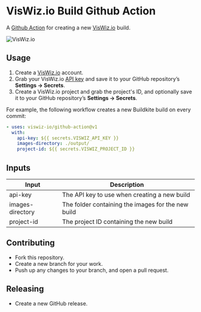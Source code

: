 # VisWiz.io Build Github Action

A [Github Action](https://github.com/actions) for creating a new [VisWiz.io](https://www.viswiz.io/) build.

![VisWiz.io](https://www.viswiz.io/assets/logos/viswiz-102x44-grey.png)

## Usage

1. Create a [VisWiz.io](https://www.viswiz.io/) account.
2. Grab your VisWiz.io [API key](https://app.viswiz.io/account) and save it to your GitHub repository’s **Settings → Secrets**.
2. Create a VisWiz.io project and grab the project's ID, and optionally save it to your GitHub repository’s **Settings → Secrets**.

For example, the following workflow creates a new Buildkite build on every commit:

```yaml
- uses: viswiz-io/github-action@v1
  with:
    api-key: ${{ secrets.VISWIZ_API_KEY }}
    images-directory: ./output/
    project-id: ${{ secrets.VISWIZ_PROJECT_ID }}
```

## Inputs

| Input | Description |
| - | - |
| api-key | The API key to use when creating a new build |
| images-directory | The folder containing the images for the new build |
| project-id | The project ID containing the new build |

## Contributing

* Fork this repository.
* Create a new branch for your work.
* Push up any changes to your branch, and open a pull request.

## Releasing

* Create a new GitHub release.
